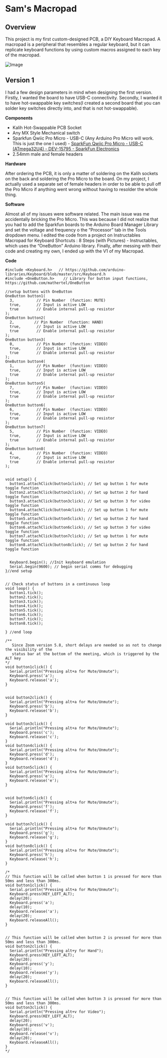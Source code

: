 # Sam's Macropad

## Overview

This project is my first custom-designed PCB, a DIY Keyboard Macropad. A macropad is a peripheral that resembles a regular keyboard, but it can replicate keyboard functions by using custom macros assigned to each key of the macropad.

![Image](img/img1.jpg)
  
## Version 1

I had a few design parameters in mind when designing the first version. Firstly, I wanted the board to have USB-C connectivity. Secondly, I wanted it to have hot-swappable key switches(I created a second board that you can solder key switches directly into, and that is not hot-swappable).

**Components** 

* Kalih Hot-Swappable PCB Socket
* Any MX  Style Mechanical switch
* Sparkfun Qwiic Pro Micro - USB-C (Any Arduino Pro Micro will work. This is just the one I used) - [SparkFun Qwiic Pro Micro - USB-C (ATmega32U4) - DEV-15795 - SparkFun Electronics](https://www.sparkfun.com/products/15795)
* 2.54mm male and female headers

**Hardware**

After ordering the PCB, it is only a matter of soldering on the Kalih sockets on the back and soldering the Pro Micro to the board. On my project, I actually used a separate set of female headers in order to be able to pull off the Pro Micro if anything went wrong without having to resolder the whole thing.

**Software**

Almost all of my issues were software related. The main issue was me accidentally bricking the Pro Micro. This was because I did not realize that you had to add the Sparkfun boards to the Arduino Board Manager Library and set the voltage and frequency o the “Processor” tab in the Tools dropdown menu. I edited the code from a project on Instructables Macropad for Keyboard Shortcuts : 8 Steps (with Pictures) - Instructables, which uses the “OneButton” Arduino library. Finally, after messing with their code and creating my own, I ended up with the V1 of my Macropad.

**Code**


``` 
#include <Keyboard.h>   // https://github.com/arduino-libraries/Keyboard/blob/master/src/Keyboard.h
#include <OneButton.h>    // Library for button input functions, https://github.com/mathertel/OneButton

//setup buttons with OneButton
OneButton button1(
  3,          // Pin Number  (function: MUTE)
  true,       // Input is active LOW
  true        // Enable internal pull-up resistor
);
OneButton button2(
  2,         // Pin Number  (function: HAND)
  true,       // Input is active LOW
  true        // Enable internal pull-up resistor
);
OneButton button3(
  0,          // Pin Number  (function: VIDEO)
  true,       // Input is active LOW
  true        // Enable internal pull-up resistor
);
OneButton button4(
  1,          // Pin Number  (function: VIDEO)
  true,       // Input is active LOW
  true        // Enable internal pull-up resistor
);
OneButton button5(
  7,          // Pin Number  (function: VIDEO)
  true,       // Input is active LOW
  true        // Enable internal pull-up resistor
);
OneButton button6(
  6,          // Pin Number  (function: VIDEO)
  true,       // Input is active LOW
  true        // Enable internal pull-up resistor
);
OneButton button7(
  5,          // Pin Number  (function: VIDEO)
  true,       // Input is active LOW
  true        // Enable internal pull-up resistor
);
OneButton button8(
  4,          // Pin Number  (function: VIDEO)
  true,       // Input is active LOW
  true        // Enable internal pull-up resistor
);


void setup() {
  button1.attachClick(button1click); // Set up button 1 for mute toggle function
  button2.attachClick(button2click); // Set up button 2 for hand toggle function
  button3.attachClick(button3click); // Set up button 3 for video toggle function
  button4.attachClick(button4click); // Set up button 1 for mute toggle function
  button5.attachClick(button5click); // Set up button 2 for hand toggle function
  button6.attachClick(button6click); // Set up button 3 for video toggle function
  button7.attachClick(button7click); // Set up button 1 for mute toggle function
  button8.attachClick(button8click); // Set up button 2 for hand toggle function
  

  Keyboard.begin(); //Init keyboard emulation
  Serial.begin(9600); // begin serial comms for debugging
}//end setup


// Check status of buttons in a continuous loop
void loop() {
  button1.tick();
  button2.tick();
  button3.tick();
  button4.tick();
  button5.tick();
  button6.tick();
  button7.tick();
  button8.tick();

} //end loop

/**
   Since Zoom version 5.8, short delays are needed so as not to change the visibility of the
   status bar at the bottom of the meeting, which is triggered by the ALT key
*/
void button1click() {
  Serial.println("Pressing alt+a for Mute/Unmute");
  Keyboard.press('a');
  Keyboard.release('a');
}


void button2click() {
  Serial.println("Pressing alt+a for Mute/Unmute");
  Keyboard.press('b');
  Keyboard.release('b');
}

void button3click() {
  Serial.println("Pressing alt+a for Mute/Unmute");
  Keyboard.press('c');
  Keyboard.release('c');
}
void button4click() {
  Serial.println("Pressing alt+a for Mute/Unmute");
  Keyboard.press('d');
  Keyboard.release('d');
}
void button5click() {
  Serial.println("Pressing alt+a for Mute/Unmute");
  Keyboard.press('e');
  Keyboard.release('e');
}


void button6click() {
  Serial.println("Pressing alt+a for Mute/Unmute");
  Keyboard.press('f');
  Keyboard.release('f');
}

void button7click() {
  Serial.println("Pressing alt+a for Mute/Unmute");
  Keyboard.press('g');
  Keyboard.release('g');
}
void button8click() {
  Serial.println("Pressing alt+a for Mute/Unmute");
  Keyboard.press('h');
  Keyboard.release('h');
}

/*
// This function will be called when button 1 is pressed for more than 50ms and less than 300ms.
void button1click() {
  Serial.println("Pressing alt+a for Mute/Unmute");
  Keyboard.press(KEY_LEFT_ALT);
  delay(20);
  Keyboard.press('a');
  delay(10);
  Keyboard.release('a');
  delay(20);
  Keyboard.releaseAll();
}


// This function will be called when button 2 is pressed for more than 50ms and less than 300ms.
void button2click() {
  Serial.println("Pressing alt+y for Hand");
  Keyboard.press(KEY_LEFT_ALT);
  delay(20);
  Keyboard.press('y');
  delay(10);
  Keyboard.release('y');
  delay(20);
  Keyboard.releaseAll();
}


// This function will be called when button 3 is pressed for more than 50ms and less than 300ms.
void button3click() {
  Serial.println("Pressing alt+v for Video");
  Keyboard.press(KEY_LEFT_ALT);
  delay(20);
  Keyboard.press('v');
  delay(10);
  Keyboard.release('v');
  delay(20);
  Keyboard.releaseAll();
}
*/

```

